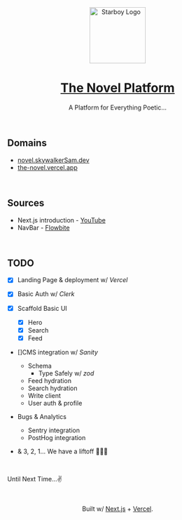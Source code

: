 <div align="center">
    <a href="https://skywalkerSam.dev">
        <img src="https://github.com/starboy-inc.png" alt="Starboy Logo" height=128>
    </a>
    <h1><a href="https://novel.skywalkersam.dev">The Novel Platform</a></h1>        
    A Platform for Everything Poetic...
</div>

&nbsp;

## Domains

- [novel.skywalkerSam.dev](https://novel.skywalkersam.dev)
- [the-novel.vercel.app](https://the-novel.vercel.app)

&nbsp;

## Sources

- Next.js introduction - [YouTube](https://www.youtube.com/watch?v=Zq5fmkH0T78)
- NavBar - [Flowbite](https://flowbite.com/docs/components/navbar/#user-menu-dropdown)

&nbsp;

## TODO

- [x] Landing Page & deployment w/ *Vercel*

- [x] Basic Auth w/ *Clerk*

- [X] Scaffold Basic UI
    - [X] Hero
    - [X] Search
    - [X] Feed

- []CMS integration w/ *Sanity*
    - Schema
        - Type Safely w/ *zod*
    - Feed hydration
    - Search hydration
    - Write client
    - User auth & profile

- Bugs & Analytics
    - Sentry integration
    - PostHog integration

- & 3, 2, 1... We have a liftoff 🚀🎉🎉

&nbsp;

Until Next Time...✌️

&nbsp;

<div align="center">
<p>Built w/ <a href="https://nextjs.org">Next.js</a> + <a href="https://vercel.com">Vercel</a>.</p>
</div>

